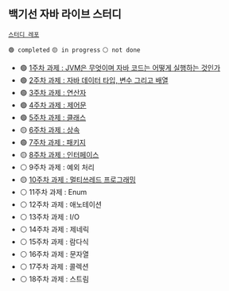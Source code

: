 ## 백기선 자바 라이브 스터디 

[`스터디 레포`](https://github.com/whiteship/live-study)

`🟢 completed` `🟡 in progress` `⚪ not done`

- 🟢 [1주차 과제 : JVM은 무엇이며 자바 코드는 어떻게 실행하는 것인가](week-01.md)
- 🟢 [2주차 과제 : 자바 데이터 타입, 변수 그리고 배열](week-02.md)
- 🟢 [3주차 과제 : 연산자](week-03.md)
- 🟢 [4주차 과제 : 제어문](week-04.md)
- 🟢 [5주차 과제 : 클래스](week-05.md)
- 🟡 [6주차 과제 : 상속](week-06.md)
- 🟢 [7주차 과제 : 패키지](week-07.md)
- 🟡 [8주차 과제 : 인터페이스](week-08.md)
- ⚪ 9주차 과제 : 예외 처리
- 🟡 [10주차 과제 : 멀티쓰레드 프로그래밍](week-10.md)
- ⚪ 11주차 과제 : Enum
- ⚪ 12주차 과제 : 애노테이션
- ⚪ 13주차 과제 : I/O
- ⚪ 14주차 과제 : 제네릭
- ⚪ 15주차 과제 : 람다식
- ⚪ 16주차 과제 : 문자열
- ⚪ 17주차 과제 : 콜렉션
- ⚪ 18주차 과제 : 스트림

